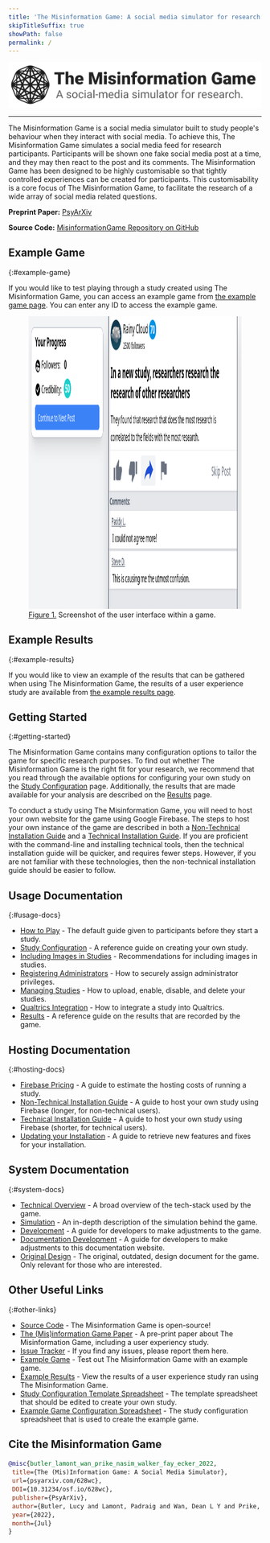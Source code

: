 ```yaml
---
title: 'The Misinformation Game: A social media simulator for research'
skipTitleSuffix: true
showPath: false
permalink: /
---
```


<p class="logo-banner">
    <img src="assets/img/banner.png" alt="The Misinformation Game Logo" />
</p>

--------

The Misinformation Game is a social media simulator built to study
people's behaviour when they interact with social media. To achieve
this, The Misinformation Game simulates a social media feed for
research participants. Participants will be shown one fake social
media post at a time, and they may then react to the post and its
comments. The Misinformation Game has been designed to be highly
customisable so that tightly controlled experiences can be created
for participants. This customisability is a core focus of The
Misinformation Game, to facilitate the research of a wide array of
social media related questions.

**Preprint Paper:** [PsyArXiv](https://psyarxiv.com/628wc/)

**Source Code:** [MisinformationGame Repository on GitHub](https://github.com/TheMisinformationGame/MisinformationGame)



## Example Game
{:#example-game}

If you would like to test playing through a study created using
The Misinformation Game, you can access an example game from
[the example game page](/link/ExampleGame).
You can enter any ID to access the example game.

<figure id="fig1">
    <img src="screenshots/example-game.png" alt="figure 1" height="582" />
    <figcaption>
        <a href="#fig1">Figure 1.</a> Screenshot of the user interface within a game.
    </figcaption>
</figure>

<p class="spacer"></p>



## Example Results
{:#example-results}

If you would like to view an example of the results that can be
gathered when using The Misinformation Game, the results of a user
experience study are available from
[the example results page](/link/ExampleResults).



## Getting Started
{:#getting-started}

The Misinformation Game contains many configuration options
to tailor the game for specific research purposes. To find
out whether The Misinformation Game is the right fit for
your research, we recommend that you read through the available
options for configuring your own study on the
[Study Configuration](/StudyConfiguration) page. Additionally,
the results that are made available for your analysis are
described on the [Results](/Results) page.

To conduct a study using The Misinformation Game, you will need
to host your own website for the game using Google Firebase.
The steps to host your own instance of the game are described in both a
[Non-Technical Installation Guide](/NonTechnicalInstallation)
and a [Technical Installation Guide](/TechnicalInstallation).
If you are proficient with the command-line and
installing technical tools, then the technical
installation guide will be quicker, and requires fewer
steps. However, if you are not familiar with these
technologies, then the non-technical installation
guide should be easier to follow.



## Usage Documentation
{:#usage-docs}

- [How to Play](/HowToPlay) -
  The default guide given to participants before they start a study.
- [Study Configuration](/StudyConfiguration) - A reference guide on creating your own study.
- [Including Images in Studies](/Images) - Recommendations for including images in studies.
- [Registering Administrators](/Administrators) - How to securely assign administrator privileges.
- [Managing Studies](/ManagingStudies) - How to upload, enable, disable, and delete your studies.
- [Qualtrics Integration](/QualtricsIntegration) - How to integrate a study into Qualtrics.
- [Results](/Results) - A reference guide on the results that are recorded by the game.



## Hosting Documentation
{:#hosting-docs}

- [Firebase Pricing](/FirebasePricing) - A guide to estimate the hosting costs of running a study.
- [Non-Technical Installation Guide](/NonTechnicalInstallation) -
  A guide to host your own study using Firebase (longer, for non-technical users).
- [Technical Installation Guide](/TechnicalInstallation) -
  A guide to host your own study using Firebase (shorter, for technical users).
- [Updating your Installation](/Updating) -
  A guide to retrieve new features and fixes for your installation.



## System Documentation
{:#system-docs}

- [Technical Overview](/TechnicalOverview) - A broad overview of the tech-stack used by the game.
- [Simulation](/Simulation) - An in-depth description of the simulation behind the game.
- [Development](/Development) - A guide for developers to make adjustments to the game.
- [Documentation Development](/DocsDevelopment) - A guide for developers to make adjustments
  to this documentation website.
- [Original Design](/original-design) - The original, outdated, design document for the game.
  Only relevant for those who are interested.



## Other Useful Links
{:#other-links}

- [Source Code](https://github.com/TheMisinformationGame/MisinformationGame) -
  The Misinformation Game is open-source!
- [The (Mis)information Game Paper](https://psyarxiv.com/628wc/) -
  A pre-print paper about The Misinformation Game, including a user experiency study.
- [Issue Tracker](https://github.com/TheMisinformationGame/MisinformationGame/issues) -
  If you find any issues, please report them here.
- [Example Game](/link/ExampleGame) -
  Test out The Misinformation Game with an example game.
- [Example Results](/link/ExampleResults) -
  View the results of a user experience study ran using The Misinformation Game.
- [Study Configuration Template Spreadsheet](/link/StudyTemplate) -
  The template spreadsheet that should be edited to create your own study.
- [Example Game Configuration Spreadsheet](/link/ExampleStudy) -
  The study configuration spreadsheet that is used to create the example game.

## Cite the Misinformation Game

```bibtex
@misc{butler_lamont_wan_prike_nasim_walker_fay_ecker_2022,
 title={The (Mis)Information Game: A Social Media Simulator},
 url={psyarxiv.com/628wc},
 DOI={10.31234/osf.io/628wc},
 publisher={PsyArXiv},
 author={Butler, Lucy and Lamont, Padraig and Wan, Dean L Y and Prike, Toby and Nasim, Mehwish and Walker, Bradley and Fay, Nicolas and Ecker, Ullrich K H},
 year={2022},
 month={Jul}
}
```
